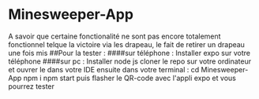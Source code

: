 # Minesweeper-App
A savoir que certaine fonctionalité ne sont pas encore totalement fonctionnel telque la victoire via les drapeau, le fait de retirer un drapeau une fois mis
##Pour la tester :
####sur téléphone :
Installer expo sur votre téléphone 
####sur pc : 
Installer node js 
cloner le repo sur votre ordinateur et ouvrer le dans votre IDE 
ensuite dans votre terminal :
cd Minesweeper-App 
npm i 
npm start 
puis flasher le QR-code avec l'appli expo et vous pourrez tester 
